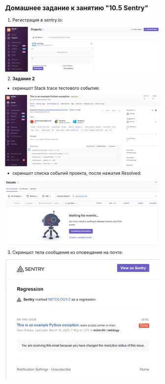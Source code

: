 ## Домашнее задание к занятию "10.5 Sentry"

1. Регистрация в sentry.io:

<img align="top" src="img/project.jpg">		<!--![project](img/project.jpg)-->

2. **Задание 2**

- скриншот Stack trace тестового события:

<img align="top" src="img/trace.jpg">		<!--![trace](img/trace.jpg)-->

- скриншот списка событий проекта, после нажатия Resolved:

<img align="top" src="img/resolve.jpg">		<!--![resolve](img/resolve.jpg)-->

3. Скриншот тела сообщения из оповещения на почте:

<img align="top" src="img/mail.jpg">		<!--![mail](img/mail.jpg)-->